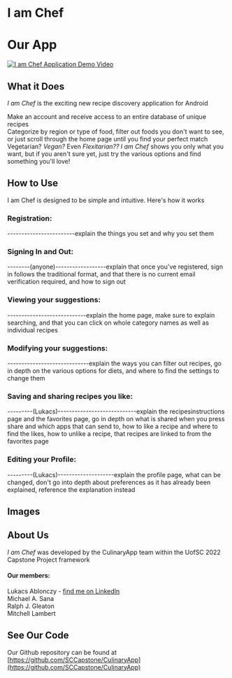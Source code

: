 # I am Chef

# Our App
[![I am Chef Application Demo Video](http://img.youtube.com/vi/dQw4w9WgXcQ/0.jpg)](https://www.youtube.com/watch?v=dQw4w9WgXcQ)

## What it Does
*I am Chef* is the exciting new recipe discovery application for Android

Make an account and receive access to an entire database of unique recipes  
Categorize by region or type of food, filter out foods you don't want to see, or just scroll through the home page until you find your perfect match  
Vegetarian? *Vegan?* Even *Flexitarian??* *I am Chef* shows you only what you want, but if you aren't sure yet, just try the various options and find something you'll love!

## How to Use
I am Chef is designed to be simple and intuitive. Here's how it works

### Registration:
------------------------explain the things you set and why you set them

### Signing In and Out:
--------(anyone)------------------explain that once you've registered, sign in follows the traditional format, and that there is no current email verification required, and how to sign out

### Viewing your suggestions:
----------------------------explain the home page, make sure to explain searching, and that you can click on whole category names as well as individual recipes

### Modifying your suggestions:
-----------------------------explain the ways you can filter out recipes, go in depth on the various options for diets, and where to find the settings to change them

### Saving and sharing recipes you like:
---------(Lukacs)----------------------------explain the recipesinstructions page and the favorites page, go in depth on what is shared when you press share and which apps that can send to, how to like a recipe and where to find the likes, how to unlike a recipe, that recipes are linked to from the favorites page

### Editing your Profile:
---------(Lukacs)--------------------explain the profile page, what can be changed, don't go into depth about preferences as it has already been explained, reference the explanation instead


## Images


## About Us
*I am Chef* was developed by the CulinaryApp team within the UofSC 2022 Capstone Project framework

#### Our members:
Lukacs Ablonczy - [find me on LinkedIn](https://www.linkedin.com/in/lablonczy/)  
Michael A. Sana  
Ralph J. Gleaton  
Mitchell Lambert


## See Our Code

Our Github repository can be found at [https://github.com/SCCapstone/CulinaryApp](https://github.com/SCCapstone/CulinaryApp)
